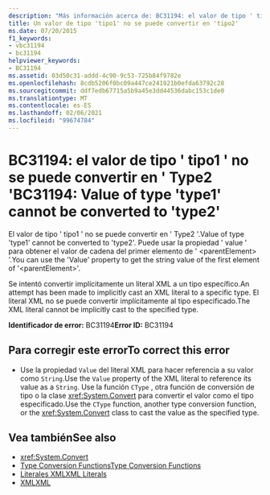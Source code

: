 ```yaml
---
description: "Más información acerca de: BC31194: el valor de tipo ' tipo1 ' no se puede convertir en ' Type2 '"
title: Un valor de tipo 'tipo1' no se puede convertir en 'tipo2'
ms.date: 07/20/2015
f1_keywords:
- vbc31194
- bc31194
helpviewer_keywords:
- BC31194
ms.assetid: 03d50c31-addd-4c90-9c53-725b84f9782e
ms.openlocfilehash: 8cdb5206f0bc09a447ce241921b0efda63792c28
ms.sourcegitcommit: ddf7edb67715a5b9a45e3dd44536dabc153c1de0
ms.translationtype: MT
ms.contentlocale: es-ES
ms.lasthandoff: 02/06/2021
ms.locfileid: "99674784"
---
```

# <a name="bc31194-value-of-type-type1-cannot-be-converted-to-type2"></a><span data-ttu-id="c724d-103">BC31194: el valor de tipo ' tipo1 ' no se puede convertir en ' Type2 '</span><span class="sxs-lookup"><span data-stu-id="c724d-103">BC31194: Value of type 'type1' cannot be converted to 'type2'</span></span>

<span data-ttu-id="c724d-104">El valor de tipo ' tipo1 ' no se puede convertir en ' Type2 '.</span><span class="sxs-lookup"><span data-stu-id="c724d-104">Value of type 'type1' cannot be converted to 'type2'.</span></span> <span data-ttu-id="c724d-105">Puede usar la propiedad ' value ' para obtener el valor de cadena del primer elemento de ' \<parentElement> '.</span><span class="sxs-lookup"><span data-stu-id="c724d-105">You can use the 'Value' property to get the string value of the first element of '\<parentElement>'.</span></span>

 <span data-ttu-id="c724d-106">Se intentó convertir implícitamente un literal XML a un tipo específico.</span><span class="sxs-lookup"><span data-stu-id="c724d-106">An attempt has been made to implicitly cast an XML literal to a specific type.</span></span> <span data-ttu-id="c724d-107">El literal XML no se puede convertir implícitamente al tipo especificado.</span><span class="sxs-lookup"><span data-stu-id="c724d-107">The XML literal cannot be implicitly cast to the specified type.</span></span>

 <span data-ttu-id="c724d-108">**Identificador de error:** BC31194</span><span class="sxs-lookup"><span data-stu-id="c724d-108">**Error ID:** BC31194</span></span>

## <a name="to-correct-this-error"></a><span data-ttu-id="c724d-109">Para corregir este error</span><span class="sxs-lookup"><span data-stu-id="c724d-109">To correct this error</span></span>

- <span data-ttu-id="c724d-110">Use la propiedad `Value` del literal XML para hacer referencia a su valor como `String`.</span><span class="sxs-lookup"><span data-stu-id="c724d-110">Use the `Value` property of the XML literal to reference its value as a `String`.</span></span> <span data-ttu-id="c724d-111">Use la función `CType` , otra función de conversión de tipo o la clase <xref:System.Convert> para convertir el valor como el tipo especificado.</span><span class="sxs-lookup"><span data-stu-id="c724d-111">Use the `CType` function, another type conversion function, or the <xref:System.Convert> class to cast the value as the specified type.</span></span>

## <a name="see-also"></a><span data-ttu-id="c724d-112">Vea también</span><span class="sxs-lookup"><span data-stu-id="c724d-112">See also</span></span>

- <xref:System.Convert>
- [<span data-ttu-id="c724d-113">Type Conversion Functions</span><span class="sxs-lookup"><span data-stu-id="c724d-113">Type Conversion Functions</span></span>](../functions/type-conversion-functions.md)
- [<span data-ttu-id="c724d-114">Literales XML</span><span class="sxs-lookup"><span data-stu-id="c724d-114">XML Literals</span></span>](../xml-literals/index.md)
- [<span data-ttu-id="c724d-115">XML</span><span class="sxs-lookup"><span data-stu-id="c724d-115">XML</span></span>](../../programming-guide/language-features/xml/index.md)
